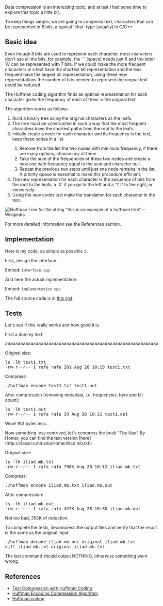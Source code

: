 <p>Data compression is an interesting topic, and at last I had some time to explore this topic a little bit.</p>

<p>To keep things simple, we are going to compress text, characters that can be represented in 8 bits, a typical `char` type (usually) in C/C++.</p>

## Basic idea

<p>Even though 8 bits are used to represent each character, most characters don't use all the bits, for example, the ' ' (space) needs just 6 and the letter 'A' can be represented with 7 bits. If we could make the more frequent characters in a text have the shortest bit representation and the less frequent have the largest bit representation, using these new representations the number of bits needed to represent the orignal text could be reduced.</p>

<p>The Huffman coding algorithm finds an optimal representation for each character given the frequency of each of them in the original text.</p>

<p>The algorithm works as follows:</p>

<ol>
  <li>Build a binary tree using the original characters as the leafs.</li>
  <li>The tree must be constructed in such a way that the most frequent characters have the shortest paths from the root to the leafs.</li>
  <li>Initially create a node for each character and its frequency in the text, keep these nodes in a list.</li>
  <ol>
    <li>Remove from the list the two nodes with minimum frequency, if there are many options, choose any of them.</li>
    <li>Take the sum of the frequencies of these two nodes and create a new one with frequency equal to the sum and character null.</li>
    <li>Repeat the previous two steps until just one node remains in the list. A priority queue is essential to make this procedure efficient.</li>
  </ol>
  <li>The new representation for each character is the sequence of bits from the root to the leafs, a '0' if you go to the left and a '1' if to the right, or conversely.</li>
  <li>Using the new codes just make the translation for each character in the text.</li>
</ol>

![Huffman Tree for the string "this is an example of a huffman tree" --Wikipedia](/huffman-coding/huffman_tree.svg)

<p>For more detailed information see the References section.</p>

## Implementation
<p>Here is my code, as simple as possible :).</p>

<p>First, design the interface:</p>

Embed: `interface.cpp`

<p>And here the actual implementation:</p>

Embed: `implementation.cpp`

<p>The full source code is in <a href="https://gist.github.com/rendon/f085937b73f2f5121caa" target="_blank">this gist</a>.</p>

## Tests
<p>Let's see if this really works and how good it is.</p>

<p>First a dummy text:</p>

<pre>
aaaaaaaaaaaaaaaaaaaaaaaaaaaaaaaaaaaaaaaaaaaaaaaaaaaaaaaaaaaaaaaaaaaaaaaaaaaaaaaaaaaaaaaaaaaaaaaaaaaabbbbbbbbbbbbbbbbbbbbbbbbbbbbbbbbbbbbbbbbbbbbbbbbbbbbbbbbbbbbbbbbbbbbbbbbbbbbbbbbbbbbbbbbbbbbbbbbbbbb
</pre>

Original size:

<pre theme="slate">
ls -lh test1.txt
-rw-r--r-- 1 rafa rafa 201 Aug 28 10:19 test1.txt
</pre>

<p>Compress:</p>

<pre theme="slate">
./huffman encode test1.txt test1.out
</pre>

<p>After compression (removing metadata, i.e. frequencies, byte and bit count):</p>

<pre theme="slate">
ls -lh test1.out
-rw-r--r-- 1 rafa rafa 39 Aug 28 10:21 test1.out
</pre>

<p>Wow! 162 bytes less.</p>

<p>Now something less contrived, let's compress the book "The Iliad" By Homer, you can find the text version [here](http://classics.mit.edu/Homer/iliad.mb.txt):</p>

<p>Original size:</p>

<pre theme="slate">
ls -lh iliad.mb.txt
-rw-r--r-- 1 rafa rafa 790K Aug 28 10:12 iliad.mb.txt
</pre>

<p>Compress:</p>

<pre theme="slate">
./huffman encode iliad.mb.txt iliad.mb.out
</pre>

<p>After compression:</p>

<pre theme="slate">
ls -lh iliad.mb.out
-rw-r--r-- 1 rafa rafa 437K Aug 28 10:30 iliad.mb.out
</pre>

<p>Not too bad, 353K of reduction.</p>

<p>To complete the tests, decompress the output files and verify that the result is the same as the original input.</p>

<pre theme="slate">
./huffman decode iliad.mb.out original.iliad.mb.txt
diff iliad.mb.txt original.iliad.mb.txt
</pre>

<p>The last command should output NOTHING, otherwise something went wrong.</p>

## References
- [Text Compression with Huffman Coding ](https://www.youtube.com/watch?v=ZdooBTdW5bM)
- [Huffman Encoding Compression Algorithm](http://www.cprogramming.com/tutorial/computersciencetheory/huffman.html)
- [Huffman coding](http://en.wikipedia.org/w/index.php?title=Huffman_coding)
